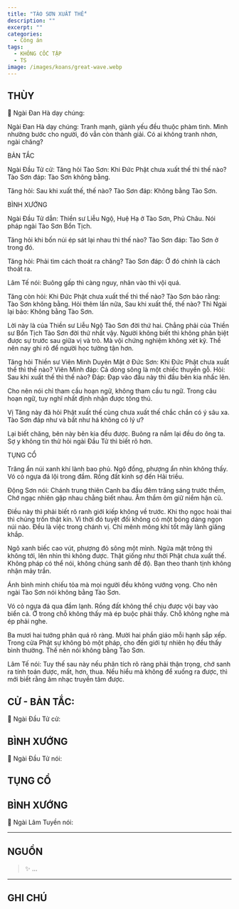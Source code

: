 ```yaml
---
title: "TÀO SƠN XUẤT THẾ"
description: ""
excerpt: ""
categories:
  - Công án
tags:
  - KHÔNG CỐC TẬP
  - TS 
image: /images/koans/great-wave.webp
---
```


## THÙY

📢 Ngài Đan Hà dạy chúng:



Ngài Đan Hà dạy chúng: Tranh mạnh, giành yếu đều thuộc phàm tình. Mình nhường bước cho người, đó vẫn còn thành giải. Có ai không tranh nhơn, ngài chăng?

BẢN TẮC

Ngài Đầu Tử cử:
Tăng hỏi Tào Sơn: Khi Đức Phật chưa xuất thế thì thế nào?
Tào Sơn đáp: Tào Sơn không bằng.

Tăng hỏi: Sau khi xuất thế, thế nào?
Tào Sơn đáp: Không bằng Tào Sơn.

BÌNH XƯỚNG

Ngài Đầu Tử dẫn: Thiền sư Liễu Ngộ, Huệ Hạ ở Tào Sơn, Phủ Châu. Nói pháp ngài Tào Sơn Bổn Tịch.

Tăng hỏi khi bốn núi ép sát lại nhau thì thế nào?
Tào Sơn đáp: Tào Sơn ở trong đó.

Tăng hỏi: Phải tìm cách thoát ra chăng?
Tào Sơn đáp: Ở đó chính là cách thoát ra.

Lâm Tế nói: Buông gấp thì càng nguy, nhân vào thì vội quá.

Tăng còn hỏi: Khi Đức Phật chưa xuất thế thì thế nào?
Tào Sơn bảo rằng: Tào Sơn không bằng.
Hỏi thêm lần nữa, Sau khi xuất thế, thế nào?
Thì Ngài lại bảo: Không bằng Tào Sơn.

Lời này là của Thiền sư Liễu Ngộ Tào Sơn đời thứ hai. Chẳng phải của Thiền sư Bổn Tịch Tào Sơn đời thứ nhất vậy. Người không biết thì không phân biệt được sự trước sau giữa vị và trò. Mà vội chứng nghiệm không xét kỹ. Thế nên nay ghi rõ để người học tường tận hơn.

Tăng hỏi Thiền sư Viên Minh Duyên Mật ở Đức Sơn: Khi Đức Phật chưa xuất thế thì thế nào?
Viên Minh đáp: Cả dòng sông là một chiếc thuyền gỗ.
Hỏi: Sau khi xuất thế thì thế nào?
Đáp: Đạp vào đầu này thì đầu bên kia nhấc lên.

Cho nên nói chỉ tham cầu hoạn ngữ, không tham cầu tu ngữ. Trong câu hoạn ngữ, tuy nghĩ nhất định nhận được tông thú.

Vị Tăng này đã hỏi Phật xuất thế cùng chưa xuất thế chắc chắn có ý sâu xa. Tào Sơn đáp như và bất như há không có lý ư?

Lại biết chăng, bên này bên kia đều được. Buông ra nắm lại đều do ông ta. Sợ y không tin thử hỏi ngài Đầu Tử thì biết rõ hơn.

TỤNG CỔ

Trăng ẩn núi xanh khí lành bao phủ.
Ngô đồng, phượng ẩn nhìn không thấy.
Vó cỏ ngựa đá lội trong đầm.
Rồng đất kinh sợ đến Hải triều.

Động Sơn nói: Chánh trung thiên
Canh ba đầu đêm trăng sáng trước thềm,
Chớ ngạc nhiên gặp nhau chẳng biết nhau.
Âm thầm ôm giữ niềm hận cũ.

Điều này thì phải biết rõ ranh giới kiếp không về trước. Khi thọ ngọc hoài thai thì chúng trốn thật kín. Vì thời đó tuyệt đối không có một bóng dáng ngọn núi nào. Đều là việc trong chánh vị. Chỉ mênh mông khí tốt mây lành giăng khắp.

Ngô xanh biếc cao vút, phượng đỏ sông một mình. Ngửa mặt trông thì không tới, lên nhìn thì không được. Thật giống như thời Phật chưa xuất thế. Không pháp có thể nói, không chúng sanh để độ. Bạn theo thanh tịnh không nhận mảy trần.

Ánh bình minh chiếu tỏa mà mọi người đều không vướng vọng. Cho nên ngài Tào Sơn nói không bằng Tào Sơn.

Vó cỏ ngựa đá qua đầm lạnh. Rồng đất không thể chịu được vội bay vào biển cả. Ở trong chỗ không thấy mà ép buộc phải thấy. Chỗ không nghe mà ép phải nghe.

Ba mươi hai tướng phân quá rõ ràng. Mười hai phần giáo mỗi hạnh sắp xếp. Trong cửa Phật sự không bỏ một pháp, cho đến giới tự nhiên họ đều thấy bình thường. Thế nên nói không bằng Tào Sơn.

Lâm Tế nói: Tuy thế sau này nếu phân tích rõ ràng phải thận trọng, chớ sanh ra tính toán được, mất, hơn, thua. Nếu hiểu mà không để xuống ra được, thì mới biết rằng âm nhạc truyền tâm được.


## CỬ - BẢN TẮC:

📢 Ngài Đầu Tử cử:

> 

## BÌNH XƯỚNG

📢 Ngài Đầu Tử nói:



## TỤNG CỔ

> 

## BÌNH XƯỚNG

📢 Ngài Lâm Tuyền nói:



<hr class="blog-rule" />

## NGUỒN

> ✨ ...

<hr class="blog-rule" />

## GHI CHÚ

[^1]: ⭐️ <a href="/masters/Shaoshan-Huanpu" target="_blank">🔗 TS </a>
